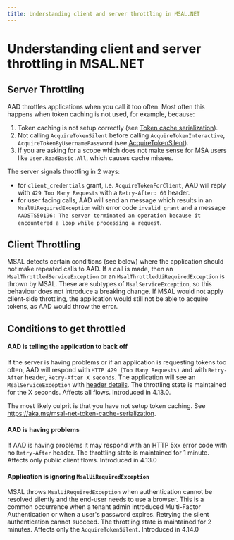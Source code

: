 ```yaml
---
title: Understanding client and server throttling in MSAL.NET
---
```


# Understanding client and server throttling in MSAL.NET

## Server Throttling

AAD throttles applications when you call it too often. Most often this happens when token caching is not used, for example, because:

1. Token caching is not setup correctly (see [Token cache serialization](https://aka.ms/msal-net-token-cache-serialization)).
2. Not calling `AcquireTokenSilent` before calling `AcquireTokenInteractive`, `AcquireTokenByUsernamePassword` (see [AcquireTokenSilent](https://github.com/AzureAD/microsoft-authentication-library-for-dotnet/wiki/AcquireTokenSilentAsync-using-a-cached-token)).
3. If you are asking for a scope which does not make sense for MSA users like `User.ReadBasic.All`, which causes cache misses.


The server signals throttling in 2 ways: 

- for `client_credentials` grant, i.e. `AcquireTokenForClient`, AAD will reply with `429 Too Many Requests` with a `Retry-After: 60` header.
- for user facing calls, AAD will send an message which results in an `MsalUiRequiredException` with error code `invalid_grant` and a message `AADSTS50196: The server terminated an operation because it encountered a loop while processing a request`.

## Client Throttling

MSAL detects certain conditions (see below) where the application should not make repeated calls to AAD. If a call is made, then an `MsalThrottledServiceException` or an `MsalThrottledUiRequiredException` is thrown by MSAL. These are subtypes of `MsalServiceException`, so this behaviour does not introduce a breaking change. If MSAL would not apply client-side throttling, the application would still not be able to acquire tokens, as AAD would throw the error.

## Conditions to get throttled

#### AAD is telling the application to back off

If the server is having problems or if an application is requesting tokens too often, AAD will respond with `HTTP 429 (Too Many Requests)` and with `Retry-After` header, `Retry-After X seconds`. The application will see an `MsalServiceException` with [header details](https://github.com/AzureAD/microsoft-authentication-library-for-dotnet/wiki/retry-after). The throttling state is maintained for the X seconds. Affects all flows. Introduced in 4.13.0.

The most likely culprit is that you have not setup token caching. See https://aka.ms/msal-net-token-cache-serialization.

#### AAD is having problems

If AAD is having problems it may respond with an HTTP 5xx error code with no `Retry-After` header. The throttling state is maintained for 1 minute. Affects only public client flows. Introduced in 4.13.0

#### Application is ignoring `MsalUiRequiredException`

MSAL throws `MsalUiRequiredException` when authentication cannot be resolved silently and the end-user needs to use a browser. This is a common occurrence when a tenant admin introduced Multi-Factor Authentication or when a user's password expires. Retrying the silent authentication cannot succeed. The throttling state is maintained for 2 minutes. Affects only the `AcquireTokenSilent`. Introduced in 4.14.0

